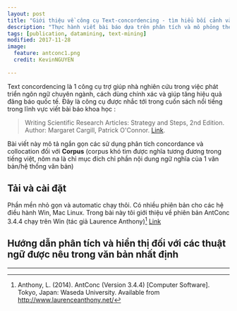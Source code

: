 ```yaml
---
layout: post
title: "Giới thiệu về công cụ Text-concordencing - tìm hiểu bối cảnh và cách sử dụng thuật ngữ khoa học trong chuyên ngành/vấn đề cụ thể - ví dụ với phần mềm mã nguồn mở và free AntConc"
description: "Thực hành viết bài báo dựa trên phân tích và mô phỏng theo corpus của bài viết"
tags: [publication, datamining, text-mining]
modified: 2017-11-28
image:
  feature: antconc1.png
  credit: KevinNGUYEN
  
---
```


Text concordencing là 1 công cụ trợ giúp nhà nghiên cứu trong việc phát triển ngôn ngữ chuyên ngành, cách dùng chính xác và giúp tăng hiệu quả đăng báo quốc tế. Đây là công cụ được nhắc tới trong cuốn sách nổi tiếng trong lĩnh vực viết bài báo khoa học :
> Writing Scientific Research Articles: Strategy and Steps, 2nd Edition. Author: Margaret Cargill, Patrick O'Connor. [Link](http://eu.wiley.com/WileyCDA/WileyTitle/productCd-1118570707.html).

Bài viết này mô tả ngắn gọn các sử dụng phân tích concordance và collocation đối với **Corpus** (corpus khó tìm được nghĩa tương đương trong tiếng việt, nôm na là chỉ mục đích chỉ phần nội dung ngữ nghĩa của 1 văn bản/hệ thống văn bản)

## Tải và cài đặt

Phần mền nhỏ gọn và automatic chạy thôi. Có nhiều phiên bản cho các hệ điều hành Win, Mac Linux. Trong bài này tôi giới thiệu về phiên bản AntConc 3.4.4 chạy trên Win (tác giả Laurence Anthony)[^1]
[Link](http://www.laurenceanthony.net/software/antconc/)

## Hướng dẫn phân tích và hiển thị đối với các thuật ngữ được nêu trong văn bản nhất định



----
[^1]: Anthony, L. (2014). AntConc (Version 3.4.4) [Computer Software]. Tokyo, Japan: Waseda University. Available from http://www.laurenceanthony.net/